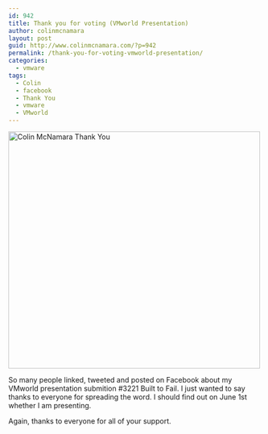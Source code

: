 ```yaml
---
id: 942
title: Thank you for voting (VMworld Presentation)
author: colinmcnamara
layout: post
guid: http://www.colinmcnamara.com/?p=942
permalink: /thank-you-for-voting-vmworld-presentation/
categories:
  - vmware
tags:
  - Colin
  - facebook
  - Thank You
  - vmware
  - VMworld
---
```

<img style="vertical-align: baseline;" src="http://www.colinmcnamara.com/wp-content/gallery/vmware/thank-you-vmworld-scaled-500.jpg" alt="Colin McNamara Thank You" width="500" height="472" />

So many people linked, tweeted and posted on Facebook about my VMworld presentation submition #3221 Built to Fail. I just wanted to say thanks to everyone for spreading the word. I should find out on June 1st whether I am presenting.

Again, thanks to everyone for all of your support.